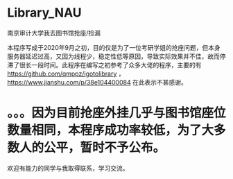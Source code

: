 # Library_NAU
南京审计大学我去图书馆抢座/捡漏

本程序写成于2020年9月之初，目的仅是为了一位考研学姐的抢座问题，但本身服务器延迟过高，又因为线程少，稳定性低等原因，导致实际效果并不佳，故而停滞了很长一段时间。此程序在编写之初参考了众多大佬的程序，主要的有 https://github.com/qmppz/igotolibrary ， https://www.jianshu.com/p/38e104400084 在此表示不甚感谢。






# 。。。因为目前抢座外挂几乎与图书馆座位数量相同，本程序成功率较低，为了大多数人的公平，暂时不予公布。
欢迎有能力的同学与我取得联系，学习交流。
